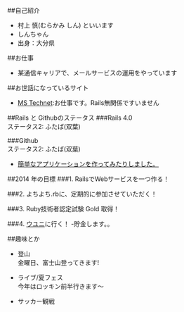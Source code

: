##自己紹介
- 村上 慎(むらかみ しん) といいます
- しんちゃん
- 出身：大分県

##お仕事
- 某通信キャリアで、メールサービスの運用をやっています

##お世話になっているサイト
- [MS Technet](http://technet.microsoft.com/):お仕事です。Rails無関係ですいません

##Rails と Githubのステータス
###Rails 4.0  
ステータス2: ふたば(双葉)

###Github  
ステータス2: ふたば(双葉)  
- [簡単なアプリケーションを作ってみたりしました。](http://hexhoop.com/)

##2014 年の目標
###1. RailsでWebサービスを一つ作る！

###2. よちよち.rbに、定期的に参加させていただく！

###3. Ruby技術者認定試験 Gold 取得！

###4. [ウユニ](http://matome.naver.jp/odai/2137882018515414601/)に行く！
-貯金します。。

##趣味とか
- 登山  
金曜日、富士山登ってきます!  

- ライブ/夏フェス  
今年はロッキン前半行きます〜  

- サッカー観戦  